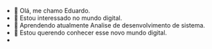 - 👋 Olá, me chamo Eduardo.
- 👀 Estou interessado no mundo digital. 
- 🌱 Aprendendo atualmente Analise de desenvolvimento de sistema.
- 💞️ Estou querendo conhecer esse novo mundo digital.
- 

<!---
Skydive2090/Skydive2090 is a ✨ special ✨ repository because its `README.md` (this file) appears on your GitHub profile.
You can click the Preview link to take a look at your changes.
--->

